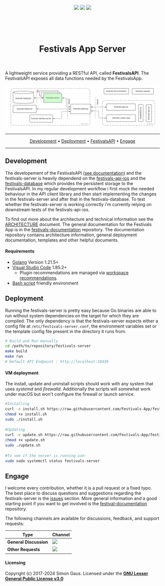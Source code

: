 <p align="center">
   <a href="https://github.com/festivals-app/festivals-server/commits/" title="Last Commit"><img src="https://img.shields.io/github/last-commit/festivals-app/festivals-server?style=flat"></a>
   <a href="https://github.com/festivals-app/festivals-server/issues" title="Open Issues"><img src="https://img.shields.io/github/issues/festivals-app/festivals-server?style=flat"></a>
   <a href="./LICENSE" title="License"><img src="https://img.shields.io/github/license/festivals-app/festivals-server.svg"></a>
</p>

<h1 align="center">
  <br/><br/>
    Festivals App Server
  <br/><br/>
</h1>

A lightweight service providing a RESTful API, called **FestivalsAPI**. The FestivalsAPI exposes all data functions needed by the FestivalsApp.

![Figure 1: Architecture Overview Highlighted](https://github.com/Festivals-App/festivals-documentation/blob/main/images/architecture/overview_server.png "Figure 1: Architecture Overview Highlighted")

<hr/>
<p align="center">
  <a href="#development">Development</a> •
  <a href="#deployment">Deployment</a> •
  <a href="#festivalsapi">FestivalsAPI</a> •
  <a href="#engage">Engage</a>
</p>
<hr/>

## Development
The developement of the FestivalsAPI [(see documentation)](./DOCUMENTATION.md) and the festivals-server is heavily dependend on the [festivals-api-ios](https://github.com/Festivals-App/festivals-api-ios) and the [festivals-database](https://github.com/Festivals-App/festivals-database) which provides the persistent storage to the FestivalsAPI. In my regular development workflow i first mock the needed behaviour in the API client library and then start implementing the changes in the festivals-server and after that in the festivals-database. To test whether the festivals-server is working correctly i'm currently relying on downstream tests of the festivals-api-ios.

To find out more about the architecture and technical information see the [ARCHITECTURE](./ARCHITECTURE.md) document. The general documentation for the Festivals App is in the [festivals-documentation](https://github.com/festivals-app/festivals-documentation) repository. The documentation repository contains architecture information, general deployment documentation, templates and other helpful documents.

#### Requirements
- [Golang](https://go.dev/) Version 1.21.5+
- [Visual Studio Code](https://code.visualstudio.com/download) 1.85.2+
    * Plugin recommendations are managed via [workspace recommendations](https://code.visualstudio.com/docs/editor/extension-marketplace#_recommended-extensions).
- [Bash script](https://en.wikipedia.org/wiki/Bash_(Unix_shell)) friendly environment

## Deployment
Running the festivals-server is pretty easy because Go binaries are able to run without system dependencies 
on the target for which they are compiled. The only dependency is that the festivals-server expects either a config file at `/etc/festivals-server.conf`,
the environment variables set or the template config file present in the directory it runs from.

```bash
# Build and Run manually
cd /path/to/repository/festivals-server
make build
make run
# Default API Endpoint : http://localhost:10439
```

#### VM deployment
The install, update and uninstall scripts should work with any system that uses *systemd* and *firewalld*.
Additionally the scripts will somewhat work under macOS but won't configure the firewall or launch service.

```bash
#Installing
curl -o install.sh https://raw.githubusercontent.com/Festivals-App/festivals-server/main/operation/install.sh
chmod +x install.sh
sudo ./install.sh

#Updating
curl -o update.sh https://raw.githubusercontent.com/Festivals-App/festivals-server/main/operation/update.sh
chmod +x update.sh
sudo ./update.sh

#To see if the server is running use:
sudo sudo systemctl status festivals-server
```

## Engage
I welcome every contribution, whether it is a pull request or a fixed typo. The best place to discuss questions and suggestions regarding the festivals-server is the [issues](https://github.com/festivals-app/festivals-server/issues/) section. More general information and a good starting point if you want to get involved is the [festival-documentation](https://github.com/Festivals-App/festivals-documentation) repository.

The following channels are available for discussions, feedback, and support requests:

| Type                     | Channel                                                |
| ------------------------ | ------------------------------------------------------ |
| **General Discussion**   | <a href="https://github.com/festivals-app/festivals-documentation/issues/new/choose" title="General Discussion"><img src="https://img.shields.io/github/issues/festivals-app/festivals-documentation/question.svg?style=flat-square"></a> </a>   |
| **Other Requests**    | <a href="mailto:simon.cay.gaus@gmail.com" title="Email me"><img src="https://img.shields.io/badge/email-Simon-green?logo=mail.ru&style=flat-square&logoColor=white"></a>   |

#### Licensing
Copyright (c) 2017-2024 Simon Gaus. Licensed under the [**GNU Lesser General Public License v3.0**](./LICENSE)